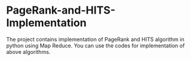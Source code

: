# PageRank-and-HITS-Implementation
The project contains implementation of PageRank and HITS algorithm in python using Map Reduce.
You can use the codes for implementation of above algorithms.
